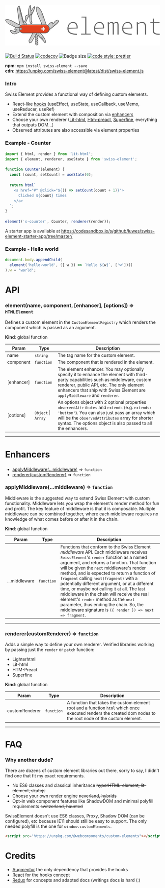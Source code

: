 # <a href="https://github.com/luwes/swiss-element">![SwissElement](./media/swiss-element.svg 'SwissElement')</a>

[![Build Status](https://img.shields.io/travis/luwes/swiss-element/master.svg?style=flat-square&label=Travis+CI)](https://travis-ci.org/luwes/swiss-element)
[![codecov](https://img.shields.io/codecov/c/github/luwes/swiss-element.svg?style=flat-square&version=v0.5.0)](https://codecov.io/gh/luwes/swiss-element)
![Badge size](http://img.badgesize.io/luwes/swiss-element/master/packages/swiss-element/dist/swiss-element.js.svg?style=flat-square&compression=gzip&version=v0.5.0)
[![code style: prettier](https://img.shields.io/badge/code_style-prettier-ff69b4.svg?style=flat-square)](https://github.com/prettier/prettier)

**npm**: `npm install swiss-element --save`  
**cdn**: https://unpkg.com/swiss-element@latest/dist/swiss-element.js

### Intro

Swiss Element provides a functional way of defining custom elements.

- React-like [hooks](https://reactjs.org/docs/hooks-intro.html) (useEffect, useState, useCallback, useMemo, useReducer, useRef)
- Extend the custom element with composition via [enhancers](#enhancers)
- Choose your own renderer ([Lit-html](fixtures/fullname), [Htm-preact](fixtures/htm-preact), [Superfine](fixtures/superfine), everything that outputs DOM...)
- Observed attributes are also accessible via element properties

### Example - Counter

```js
import { html, render } from 'lit-html';
import { element, renderer, useState } from 'swiss-element';

function Counter(element) {
  const [count, setCount] = useState(0);

  return html`
    <a href="#" @click="${() => setCount(count + 1)}">
      Clicked ${count} times
    </a>
  `;
}

element('s-counter', Counter, renderer(render));
```

A starter app is available at https://codesandbox.io/s/github/luwes/swiss-element-starter-app/tree/master/

### Example - Hello world

```js
document.body.appendChild(
  element('hello-world', ({ w }) => `Hello ${w}`, ['w'])()
).w = 'world';
```

# API

<a name="element"></a>

### element(name, component, [enhancer], [options]) ⇒ <code>HTMLElement</code>

Defines a custom element in the `CustomElementRegistry` which renders the component which is passed as an argument.

**Kind**: global function

| Param      | Type                                      | Description                                                                                                                                                                                                                                                          |
| ---------- | ----------------------------------------- | -------------------------------------------------------------------------------------------------------------------------------------------------------------------------------------------------------------------------------------------------------------------- |
| name       | <code>string</code>                       | The tag name for the custom element.                                                                                                                                                                                                                                 |
| component  | <code>function</code>                     | The component that is rendered in the element.                                                                                                                                                                                                                       |
| [enhancer] | <code>function</code>                     | The element enhancer. You may optionally specify it to enhance the element with third-party capabilities such as middleware, custom renderer, public API, etc. The only element enhancers that ship with Swiss Element are `applyMiddleware` and `renderer`.         |
| [options]  | <code>Object</code> \| <code>Array</code> | An options object with 2 optional properties `observedAttributes` and `extends` (e.g. `extends: 'button'`). You can also just pass an array which will be the `observedAttributes` array for shorter syntax. The options object is also passed to all the enhancers. |

---

# Enhancers

###

- [applyMiddleware(...middleware)](#applyMiddleware) ⇒ <code>function</code>
- [renderer(customRenderer)](#renderer) ⇒ <code>function</code>

<a name="applyMiddleware"></a>

### applyMiddleware(...middleware) ⇒ <code>function</code>

Middleware is the suggested way to extend Swiss Element with custom functionality. Middleware lets you wrap the element's render method for fun and profit. The key feature of middleware is that it is composable. Multiple middleware can be combined together, where each middleware requires no knowledge of what comes before or after it in the chain.

**Kind**: global function

| Param         | Type                  | Description                                                                                                                                                                                                                                                                                                                                                                                                                                                                                                                                                                                                               |
| ------------- | --------------------- | ------------------------------------------------------------------------------------------------------------------------------------------------------------------------------------------------------------------------------------------------------------------------------------------------------------------------------------------------------------------------------------------------------------------------------------------------------------------------------------------------------------------------------------------------------------------------------------------------------------------------- |
| ...middleware | <code>function</code> | Functions that conform to the Swiss Element _middleware_ API. Each middleware receives `SwissElement`'s `render` function as a named argument, and returns a function. That function will be given the `next` middleware's render method, and is expected to return a function of `fragment` calling `next(fragment)` with a potentially different argument, or at a different time, or maybe not calling it at all. The last middleware in the chain will receive the real element's `render` method as the `next` parameter, thus ending the chain. So, the middleware signature is `({ render }) => next => fragment`. |

---

<a name="renderer"></a>

### renderer(customRenderer) ⇒ <code>function</code>

Adds a simple way to define your own renderer.
Verified libraries working by passing just the `render` or `patch` function:

- Lighterhtml
- Lit-html
- HTM-Preact
- Superfine

**Kind**: global function

| Param          | Type                  | Description                                                                                                                                                   |
| -------------- | --------------------- | ------------------------------------------------------------------------------------------------------------------------------------------------------------- |
| customRenderer | <code>function</code> | A function that takes the custom element root and a function `html` which once executed renders the created dom nodes to the root node of the custom element. |

---

# FAQ

### Why another dude?

There are dozens of custom element libraries out there, sorry to say, I didn't find one that fit my exact requirements.

- No ES6 classes and classical inheritance ~~hyperHTML-element, lit-element, skatejs~~
- Choose your own render engine ~~neverland, hybrids~~
- Opt-in web component features like ShadowDOM and minimal polyfill requirements ~~switzerland, haunted~~

SwissElement doesn't use ES6 classes, Proxy, Shadow DOM (can be configured), etc because IE11 should still be easy to support. The only needed polyfill is the one for `window.customElements`.

```html
<script src="https://unpkg.com/@webcomponents/custom-elements"></script>
```

# Credits

- [Augmentor](https://github.com/WebReflection/augmentor) the only dependency that provides the hooks
- [React](https://reactjs.org/) for the hooks concept
- [Redux](https://redux.js.org/) for concepts and adapted docs (writings docs is hard (:)
